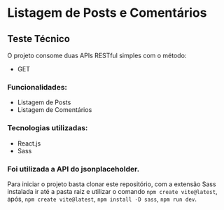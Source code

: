 # Listagem de Posts e Comentários
## Teste Técnico

O projeto consome duas APIs RESTful simples com o método:

- GET

### Funcionalidades:

- Listagem de Posts
- Listagem de Comentários

### Tecnologias utilizadas:

- React.js
- Sass

### Foi utilizada a API do jsonplaceholder.

Para iniciar o projeto basta clonar este repositório, com a extensão Sass instalada ir até a pasta raiz e utilizar o comando `npm create vite@latest`, após, `npm create vite@latest`, `npm install -D sass`, `npm run dev`.
